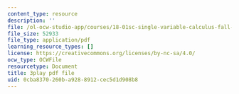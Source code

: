 ```yaml
---
content_type: resource
description: ''
file: /ol-ocw-studio-app/courses/18-01sc-single-variable-calculus-fall-2010/0cba8370260ba9288912cec5d1d908b8_ShGBRUx2ub8.pdf
file_size: 52933
file_type: application/pdf
learning_resource_types: []
license: https://creativecommons.org/licenses/by-nc-sa/4.0/
ocw_type: OCWFile
resourcetype: Document
title: 3play pdf file
uid: 0cba8370-260b-a928-8912-cec5d1d908b8
---
```

